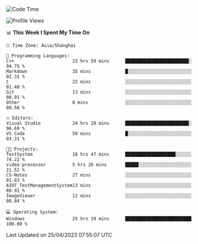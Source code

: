 <!--START_SECTION:waka-->
![Code Time](http://img.shields.io/badge/Code%20Time-891%20hrs%2055%20mins-blue)

![Profile Views](http://img.shields.io/badge/Profile%20Views-3-blue)

📊 **This Week I Spent My Time On** 

```text
🕑︎ Time Zone: Asia/Shanghai

💬 Programming Languages: 
C++                      23 hrs 59 mins      ████████████████████████░   94.75 % 
Markdown                 35 mins             █░░░░░░░░░░░░░░░░░░░░░░░░   02.31 % 
C                        22 mins             ░░░░░░░░░░░░░░░░░░░░░░░░░   01.48 % 
Git                      13 mins             ░░░░░░░░░░░░░░░░░░░░░░░░░   00.91 % 
Other                    8 mins              ░░░░░░░░░░░░░░░░░░░░░░░░░   00.56 % 

🔥 Editors: 
Visual Studio            24 hrs 28 mins      ████████████████████████░   96.69 % 
VS Code                  50 mins             █░░░░░░░░░░░░░░░░░░░░░░░░   03.31 % 

🐱‍💻 Projects: 
TestSystem               18 hrs 47 mins      ███████████████████░░░░░░   74.22 % 
video-processor          5 hrs 26 mins       █████░░░░░░░░░░░░░░░░░░░░   21.52 % 
CS-Notes                 27 mins             ░░░░░░░░░░░░░░░░░░░░░░░░░   01.83 % 
AIOT_TestManagementSystem13 mins             ░░░░░░░░░░░░░░░░░░░░░░░░░   00.91 % 
ImageViewer              12 mins             ░░░░░░░░░░░░░░░░░░░░░░░░░   00.84 % 

💻 Operating System: 
Windows                  25 hrs 19 mins      █████████████████████████   100.00 % 
```


 Last Updated on 25/04/2023 07:55:07 UTC
<!--END_SECTION:waka-->